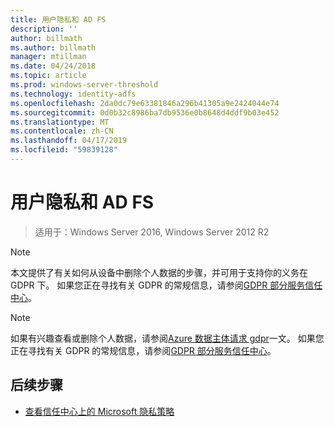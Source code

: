 ```yaml
---
title: 用户隐私和 AD FS
description: ''
author: billmath
ms.author: billmath
manager: mtillman
ms.date: 04/24/2018
ms.topic: article
ms.prod: windows-server-threshold
ms.technology: identity-adfs
ms.openlocfilehash: 2da0dc79e63381846a296b41305a9e2424044e74
ms.sourcegitcommit: 0d0b32c8986ba7db9536e0b8648d4ddf9b03e452
ms.translationtype: MT
ms.contentlocale: zh-CN
ms.lasthandoff: 04/17/2019
ms.locfileid: "59839128"
---
```

# <a name="user-privacy-and-ad-fs"></a>用户隐私和 AD FS

>适用于：Windows Server 2016, Windows Server 2012 R2

>[!Note] 
> 本文提供了有关如何从设备中删除个人数据的步骤，并可用于支持你的义务在 GDPR 下。 如果您正在寻找有关 GDPR 的常规信息，请参阅[GDPR 部分服务信任中心](https://www.microsoft.com/en-us/TrustCenter/Privacy/gdpr/default.aspx)。

>[!Note] 
>如果有兴趣查看或删除个人数据，请参阅[Azure 数据主体请求 gdpr](https://docs.microsoft.com/microsoft-365/compliance/gdpr-dsr-azure)一文。 如果您正在寻找有关 GDPR 的常规信息，请参阅[GDPR 部分服务信任中心](https://www.microsoft.com/en-us/TrustCenter/Privacy/gdpr/default.aspx)。

## <a name="next-steps"></a>后续步骤
* [查看信任中心上的 Microsoft 隐私策略](https://www.microsoft.com/trustcenter)

 